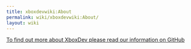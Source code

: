 ```yaml
---
title: xboxdevwiki:About
permalink: wiki/xboxdevwiki:About/
layout: wiki
---
```


[To find out more about XboxDev please read our information on
GitHub](https://github.com/XboxDev/XboxDev)
